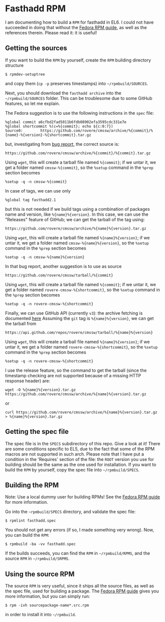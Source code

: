 # Fasthadd RPM
I am documenting how to build a `RPM` for fasthadd in EL6.
I could not have succeeded in doing that without the [Fedora RPM guide](http://fedoraproject.org/wiki/How_to_create_an_RPM_package),
as well as the references therein.
Please read it: it is useful!

## Getting the sources
If you want to build the `RPM` by yourself, create the `RPM` building directory structure

    $ rpmdev-setuptree

and copy them (`cp -p` preserves timestamps) into `~/rpmbuild/SOURCES`.

Next, you should download the `fasthadd archive` into the `~/rpmbuild/SOURCES` folder. This can be troublesome due to some GitHub features, so let me explain.

The Fedora suggestion is to use the following instructions in the `spec` file:

    %global commit a6cfbd2fad5011b6fdb08902efa3595cdc331e7e
    %global shortcommit %(c=%{commit}; echo ${c:0:7})
    Source0:        https://github.com/rovere/cmssw/archive/%{commit}/%{name}-%{version}-%{shortcommit}.tar.gz

but, investigating from [bug report](https://fedorahosted.org/fpc/ticket/284), the correct source is:

    https://github.com/rovere/cmssw/archive/%{commit}/%{commit}.tar.gz

Using `wget`, this will create a tarball file named `%{commit}`; if we untar it, we get a folder named `cmssw-%{commit}`, so the `%setup` command in the `%prep` section becomes

    %setup -q -n cmssw-%{commit}

In case of tags, we can use only

    %global tag fasthadd2.1

but this is not needed if we build tags using a combination of packages name and version, like `%{name}%{version}`.
In this case, we can use the "Releases" feature of GitHub; we can get the tarball of the tag using:

    https://github.com/rovere/cmssw/archive/%{name}%{version}.tar.gz

Using `wget`, this will create a tarball file named `%{name}%{version}`; if we untar it, we get a folder named `cmssw-%{name}%{version}`, so the `%setup` command in the `%prep` section becomes

    %setup -q -n cmssw-%{name}%{version}

In that bug report, another suggestion is to use as source

    https://github.com/rovere/cmssw/tarball/%{commit}

Using `wget`, this will create a tarball file named `%{commit}`; if we untar it, we get a folder named `rovere-cmssw-%{shortcommit}`, so the `%setup` command in the `%prep` section becomes

    %setup -q -n rovere-cmssw-%{shortcommit}

Finally, we can use GitHub API (currently `v3`): the archive fetching is documented [here](http://developer.github.com/v3/repos/contents/)
Assuming the `git` tag is `%{name}%{version}`, we can get the tarball from

    https://api.github.com/repos/rovere/cmssw/tarball/%{name}%{version}

Using `wget`, this will create a tarball file named `%{name}%{version}`; if we untar it, we get a folder named `rovere-cmssw-%{shortcommit}`, so the `%setup` command in the `%prep` section becomes

    %setup -q -n rovere-cmssw-%{shortcommit}

I use the release feature, so the command to get the tarball (since the timestamp checking are not supported because of a missing HTTP response header) are:

    wget -O %{name}%{version}.tar.gz https://github.com/rovere/cmssw/archive/%{name}%{version}.tar.gz

or

    curl https://github.com/rovere/cmssw/archive/%{name}%{version}.tar.gz > %{name}%{version}.tar.gz

## Getting the spec file
The spec file is in the `SPECS` subdirectory of this repo.
Give a look at it!
There are some conditions specific to EL5, due to the fact that some of the RPM macros are not supported in such arch.
Please note that I have put a condition in the 'Requires' section of the file:
the `ROOT` version you use for building should be the same as the one used for installation.
If you want to build the `RPM` by yourself, copy the spec file into `~/rpmbuild/SPECS`.

## Building the RPM
Note: Use a local dummy user for building RPMs! See the [Fedora RPM guide](http://fedoraproject.org/wiki/How_to_create_an_RPM_package) for more information.

Go into the `~rpmbuild/SPECS` directory, and validate the spec file:

    $ rpmlint fasthadd.spec

You should not get any errors (if so, I made something very wrong).
Now, you can build the `RPM`:

    $ rpmbuild -ba -vv fasthadd.spec

If the builds succeeds, you can find the `RPM` in `~/rpmbuild/RPMS`, and the source `RPM` in `~/rpmbuild/SRPMS`.

## Using the source RPM
The source `RPM` is very useful, since it ships all the source files, as well as the spec file, used for building a package.
The [Fedora RPM guide](http://fedoraproject.org/wiki/How_to_create_an_RPM_package) gives you more information, but you can simply run:

    $ rpm -ivh sourcepackage-name*.src.rpm

in order to install it into `~/rpmbuild`.
